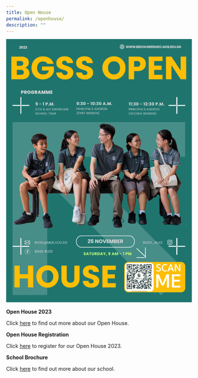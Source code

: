 ```yaml
---
title: Open House
permalink: /openhouse/
description: ""
---
```


![](/images/school%20flyer.png)

**Open House 2023**

Click [here](https://go.gov.sg/openhouseflyer) to find out more about our Open House. 


**Open House Registration**

Click [here](https://go.gov.sg/bgssopenhouse23) to register for our Open House 2023. 


**School Brochure**

Click [here](https://go.gov.sg/openhouseflyer) to find out more about our school.